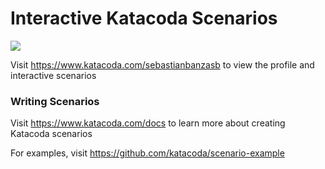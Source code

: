 # Interactive Katacoda Scenarios

[![](http://shields.katacoda.com/katacoda/sebastianbanzasb/count.svg)](https://www.katacoda.com/sebastianbanzasb "Get your profile on Katacoda.com")

Visit https://www.katacoda.com/sebastianbanzasb to view the profile and interactive scenarios

### Writing Scenarios
Visit https://www.katacoda.com/docs to learn more about creating Katacoda scenarios

For examples, visit https://github.com/katacoda/scenario-example
